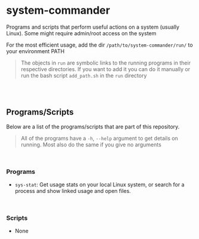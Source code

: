 # system-commander
Programs and scripts that perform useful actions on a system (usually Linux). Some might require admin/root access on the system

For the most efficient usage, add the dir `/path/to/system-commander/run/` to your environment PATH
> The objects in `run` are symbolic links to the running programs in their respective directories. If you want to add it you can do it manually or run the bash script `add_path.sh` in the `run` directory

<br>

<br>

## Programs/Scripts
Below are a list of the programs/scripts that are part of this repository.

> All of the programs have a `-h`, `--help` argument to get details on running. Most also do the same if you give no arguments

<br>

### Programs

* `sys-stat`: Get usage stats on your local Linux system, or search for a process and show linked usage and open files.

<br>

### Scripts

* None

<br>